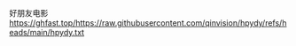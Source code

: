好朋友电影      https://ghfast.top/https://raw.githubusercontent.com/qinvision/hpydy/refs/heads/main/hpydy.txt
